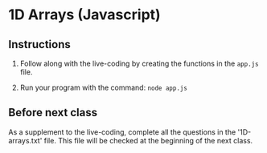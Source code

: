 # 1D Arrays (Javascript) 
 
## Instructions
1) Follow along with the live-coding by creating the functions in the `app.js` file.

2) Run your program with the command:
`node app.js`

## Before next class
As a supplement to the live-coding, complete all the questions in the '1D-arrays.txt' file. This file will be checked at the beginning of the next class.
